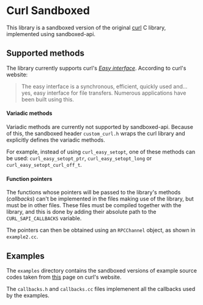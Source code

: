# Curl Sandboxed

This library is a sandboxed version of the original [curl](https://curl.haxx.se/libcurl/c/) C library, implemented using sandboxed-api.

## Supported methods

The library currently supports curl's [*Easy interface*](https://curl.haxx.se/libcurl/c/libcurl-easy.html). According to curl's website:

> The easy interface is a synchronous, efficient, quickly used and... yes, easy interface for file transfers. 
> Numerous applications have been built using this.

#### Variadic methods

Variadic methods are currently not supported by sandboxed-api. Because of this, the sandboxed header `custom_curl.h` wraps the curl library and explicitly defines the variadic methods.

For example, instead of using `curl_easy_setopt`, one of these methods can be used: `curl_easy_setopt_ptr`, `curl_easy_setopt_long` or `curl_easy_setopt_curl_off_t`.

#### Function pointers

The functions whose pointers will be passed to the library's methods (*callbacks*) can't be implemented in the files making use of the library, but must be in other files. These files must be compiled together with the library, and this is done by adding their absolute path to the `CURL_SAPI_CALLBACKS` variable. 

The pointers can then be obtained using an `RPCChannel` object, as shown in `example2.cc`.

## Examples

The `examples` directory contains the sandboxed versions of example source codes taken from [this](https://curl.haxx.se/libcurl/c/example.html) page on curl's website.

The `callbacks.h` and `callbacks.cc` files implemenent all the callbacks used by the examples.